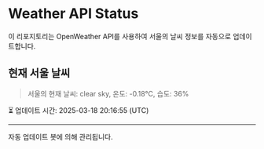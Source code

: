 
# Weather API Status

이 리포지토리는 OpenWeather API를 사용하여 서울의 날씨 정보를 자동으로 업데이트합니다.

## 현재 서울 날씨
> 서울의 현재 날씨: clear sky, 온도: -0.18°C, 습도: 36%

⏳ 업데이트 시간: 2025-03-18 20:16:55 (UTC)

---
자동 업데이트 봇에 의해 관리됩니다.
